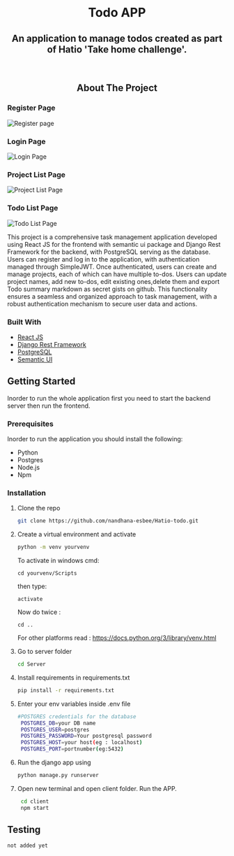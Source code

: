                       
<br/>
<div align="center">

# Todo APP
## An application to manage todos created as part of Hatio 'Take home challenge'.

<br/>

 ## About The Project
 </div>
 
 ### Register Page
![Register page](https://github.com/user-attachments/assets/8e6e85b1-fc06-4cc4-9741-d0866b3c3320)
### Login Page
![Login Page](https://github.com/user-attachments/assets/171011ce-27e5-45d0-9441-0c792a2b20c4)
### Project List Page
![Project List Page](https://github.com/user-attachments/assets/96fd715a-7022-46a3-89d7-a65c38f4e511)

### Todo List Page
![Todo List Page](https://github.com/user-attachments/assets/38d6dd81-cece-4d8f-b624-5503b64e2c2e)





This project is a comprehensive task management application developed using React JS for the frontend with semantic ui package and Django Rest Framework for the backend, with PostgreSQL serving as the database.
Users can register and log in to the application, with authentication managed through SimpleJWT. Once authenticated, users can create and manage projects, each of which can have multiple to-dos. Users can update project names, add new to-dos, edit existing ones,delete them and export Todo summary markdown as secret gists on github. This functionality ensures a seamless and organized approach to task management, with a robust authentication mechanism to secure user data and actions.
 ### Built With

- [React JS](https://react.dev/)
- [Django Rest Framework](https://www.django-rest-framework.org/)
- [PostgreSQL](https://www.postgresql.org)
- [Semantic UI](https://semantic-ui.com/)
 ## Getting Started

Inorder to run the whole application first you need to start the backend server then run the frontend.
 ### Prerequisites

Inorder to run the application you should install the following:
- Python
- Postgres
- Node.js
- Npm
 ### Installation

1. Clone the repo
   ```sh
   git clone https://github.com/nandhana-esbee/Hatio-todo.git
   ```
2. Create a virtual environment and activate
   ```sh
   python -m venv yourvenv
   ```
   To activate in windows cmd:
   ```
   cd yourvenv/Scripts
   ```
   then type:
   ```
   activate
   ```
   Now do twice :
   ```
   cd ..
   ```
   For other platforms read : https://docs.python.org/3/library/venv.html
   
4. Go to server folder
   ```sh
   cd Server
   ```
5. Install requirements in requirements.txt
    ```sh
    pip install -r requirements.txt
    ```
6. Enter your env variables inside .env file
   ```sh
   #POSTGRES credentials for the database
    POSTGRES_DB=your DB name
    POSTGRES_USER=postgres
    POSTGRES_PASSWORD=Your postgresql password
    POSTGRES_HOST=your host(eg : localhost)
    POSTGRES_PORT=portnumber(eg:5432)
   ```
7. Run the django app using
   ```sh
   python manage.py runserver
   ```
8. Open new terminal and open client folder. Run the APP.

   ```sh
    cd client
    npm start
    ```

 ## Testing

   ```sh
   not added yet

   ```
